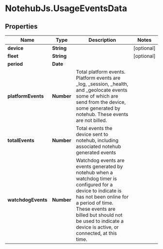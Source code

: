 # NotehubJs.UsageEventsData

## Properties

| Name               | Type       | Description                                                                                                                                                                                                                                                          | Notes      |
| ------------------ | ---------- | -------------------------------------------------------------------------------------------------------------------------------------------------------------------------------------------------------------------------------------------------------------------- | ---------- |
| **device**         | **String** |                                                                                                                                                                                                                                                                      | [optional] |
| **fleet**          | **String** |                                                                                                                                                                                                                                                                      | [optional] |
| **period**         | **Date**   |                                                                                                                                                                                                                                                                      |
| **platformEvents** | **Number** | Total platform events. Platform events are \_log, \_session, \_health, and \_geolocate events some of which are send from the device, some generated by notehub. These events are not billed.                                                                        |
| **totalEvents**    | **Number** | Total events the device sent to notehub, including associated notehub generated events                                                                                                                                                                               |
| **watchdogEvents** | **Number** | Watchdog events are events generated by notehub when a watchdog timer is configured for a device to indicate is has not been online for a period of time. These events are billed but should not be used to indicate a device is active, or connected, at this time. |
